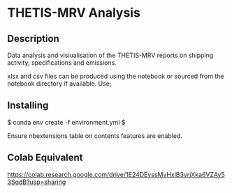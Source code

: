 # THETIS-MRV Analysis

## Description
Data analysis and visiualisation of the THETIS-MRV reports on shipping activity, specifications and emissions.

xlsx and csv files can be produced using the notebook or sourced from the notebook directory if available. Use;

## Installing
$ conda env create -f environment.yml $

Ensure nbextensions table on contents features are enabled.

## Colab Equivalent

https://colab.research.google.com/drive/1E24DEvssMvHxlB3yrjXka6VZAv53SqdB?usp=sharing
